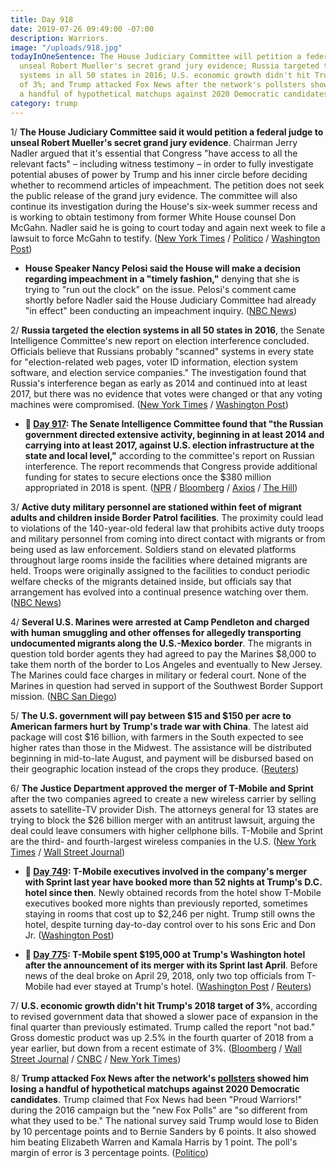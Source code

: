 ```yaml
---
title: Day 918
date: 2019-07-26 09:49:00 -07:00
description: Warriors.
image: "/uploads/918.jpg"
todayInOneSentence: The House Judiciary Committee will petition a federal judge to
  unseal Robert Mueller's secret grand jury evidence; Russia targeted the election
  systems in all 50 states in 2016; U.S. economic growth didn't hit Trump's 2018 target
  of 3%; and Trump attacked Fox News after the network's pollsters showed him losing
  a handful of hypothetical matchups against 2020 Democratic candidates.
category: trump
---
```


1/ **The House Judiciary Committee said it would petition a federal judge to unseal Robert Mueller's secret grand jury evidence**. Chairman Jerry Nadler argued that it's essential that Congress "have access to all the relevant facts" – including witness testimony – in order to fully investigate potential abuses of power by Trump and his inner circle before deciding whether to recommend articles of impeachment. The petition does not seek the public release of the grand jury evidence. The committee will also continue its investigation during the House's six-week summer recess and is working to obtain testimony from former White House counsel Don McGahn. Nadler said he is going to court today and again next week to file a lawsuit to force McGahn to testify. ([New York Times](https://www.nytimes.com/2019/07/26/us/politics/donald-trump-impeachment.html) / [Politico](https://www.politico.com/story/2019/07/26/mueller-report-secret-grand-jury-evidence-1436846) / [Washington Post](https://www.washingtonpost.com/politics/nadler-says-hes-going-to-court-today-next-week-to-enforce-mueller-related-subpoenas/2019/07/26/6b5733c2-afa2-11e9-8e77-03b30bc29f64_story.html))

* **House Speaker Nancy Pelosi said the House will make a decision regarding impeachment in a "timely fashion,"** denying that she is trying to "run out the clock" on the issue. Pelosi's comment came shortly before Nadler said the House Judiciary Committee had already "in effect" been conducting an impeachment inquiry. ([NBC News](https://www.nbcnews.com/politics/congress/pelosi-decision-impeachment-will-be-made-timely-fashion-n1035051))

2/ **Russia targeted the election systems in all 50 states in 2016**, the Senate Intelligence Committee's new report on election interference concluded. Officials believe that Russians probably "scanned" systems in every state for "election-related web pages, voter ID information, election system software, and election service companies." The investigation found that Russia's interference began as early as 2014 and continued into at least 2017, but there was no evidence that votes were changed or that any voting machines were compromised. ([New York Times](https://www.nytimes.com/2019/07/25/us/politics/russian-hacking-elections.html) / [Washington Post](https://www.washingtonpost.com/national-security/senate-intelligence-panel-releases-first-chapter-of-bipartisan-report-into-russian-meddling/2019/07/25/63bce4f4-af0c-11e9-bc5c-e73b603e7f38_story.html))

* **📌 [Day 917](https://whatthefuckjusthappenedtoday.com/2019/07/25/day-917/#3-the-senate-intelligence-committee): The Senate Intelligence Committee found that "the Russian government directed extensive activity, beginning in at least 2014 and carrying into at least 2017, against U.S. election infrastructure at the state and local level,"** according to the committee's report on Russian interference. The report recommends that Congress provide additional funding for states to secure elections once the $380 million appropriated in 2018 is spent. ([NPR](https://www.npr.org/2019/07/25/745205135/senate-intel-committee-unveils-election-security-report-in-wake-of-mueller-day) / [Bloomberg](https://www.bloomberg.com/news/articles/2019-07-25/senate-probe-finds-extensive-russian-meddling-in-u-s-election) / [Axios](https://www.axios.com/senate-intelligence-russian-interference-report-d5077b7b-5b7b-48fc-8b14-ecceb8e4ed22.html) / [The Hill](https://thehill.com/homenews/senate/454766-senate-intel-releases-long-awaited-report-on-2016-election-security))

3/ **Active duty military personnel are stationed within feet of migrant adults and children inside Border Patrol facilities**. The proximity could lead to violations of the 140-year-old federal law that prohibits active duty troops and military personnel from coming into direct contact with migrants or from being used as law enforcement. Soldiers stand on elevated platforms throughout large rooms inside the facilities where detained migrants are held. Troops were originally assigned to the facilities to conduct periodic welfare checks of the migrants detained inside, but officials say that arrangement has evolved into a continual presence watching over them. ([NBC News](https://www.nbcnews.com/politics/immigration/active-duty-u-s-troops-are-now-just-feet-away-n1034416))

4/ **Several U.S. Marines were arrested at Camp Pendleton and charged with human smuggling and other offenses for allegedly transporting undocumented migrants along the U.S.-Mexico border**. The migrants in question told border agents they had agreed to pay the Marines $8,000 to take them north of the border to Los Angeles and eventually to New Jersey. The Marines could face charges in military or federal court. None of the Marines in question had served in support of the Southwest Border Support mission. ([NBC San Diego](https://www.nbcsandiego.com/news/local/Mass-Arrests-Marines-Camp-Pendleton-San-Diego-513200381.html))

5/ **The U.S. government will pay between $15 and $150 per acre to American farmers hurt by Trump's trade war with China**. The latest aid package will cost $16 billion, with farmers in the South expected to see higher rates than those in the Midwest. The assistance will be distributed beginning in mid-to-late August, and payment will be disbursed based on their geographic location instead of the crops they produce. ([Reuters](https://www.reuters.com/article/us-usa-trade-china-idUSKCN1UK2M7))

6/ **The Justice Department approved the merger of T-Mobile and Sprint** after the two companies agreed to create a new wireless carrier by selling assets to satellite-TV provider Dish. The attorneys general for 13 states are trying to block the $26 billion merger with an antitrust lawsuit, arguing the deal could leave consumers with higher cellphone bills. T-Mobile and Sprint are the third- and fourth-largest wireless companies in the U.S. ([New York Times](https://www.nytimes.com/2019/07/26/business/media/sprint-tmobile-merger.html) / [Wall Street Journal](https://www.wsj.com/articles/justice-department-approves-merger-of-t-mobile-us-and-sprint-11564155026))

* **📌 [Day 749](https://whatthefuckjusthappenedtoday.com/2019/02/07/day-749/): T-Mobile executives involved in the company's merger with Sprint last year have booked more than 52 nights at Trump's D.C. hotel since then**. Newly obtained records from the hotel show T-Mobile executives booked more nights than previously reported, sometimes staying in rooms that cost up to $2,246 per night. Trump still owns the hotel, despite turning day-to-day control over to his sons Eric and Don Jr. ([Washington Post](https://www.washingtonpost.com/politics/t-mobile-executives-seeking-merger-approval-booked-more-than-52-nights-at-trumps-hotel--more-than-previously-known/2019/02/06/cd6fa7e6-29ca-11e9-b011-d8500644dc98_story.html))

* **📌 [Day 775](https://whatthefuckjusthappenedtoday.com/2019/03/05/day-775/): T-Mobile spent $195,000 at Trump's Washington hotel after the announcement of its merger with its Sprint last April**. Before news of the deal broke on April 29, 2018, only two top officials from T-Mobile had ever stayed at Trump's hotel. ([Washington Post](https://www.washingtonpost.com/politics/t-mobile-acknowledges-its-patronage-of-trumps-washington-hotel-increased-sharply-after-announcement-of-merger-with-sprint/2019/03/05/d123be66-3ecb-11e9-922c-64d6b7840b82_story.html) / [Reuters](https://www.reuters.com/article/us-sprint-corp-m-a-trump-idUSKCN1QM1ZY))

7/ **U.S. economic growth didn't hit Trump's 2018 target of 3%**, according to revised government data that showed a slower pace of expansion in the final quarter than previously estimated. Trump called the report "not bad." Gross domestic product was up 2.5% in the fourth quarter of 2018 from a year earlier, but down from a recent estimate of 3%. ([Bloomberg](https://www.bloomberg.com/news/articles/2019-07-26/trump-s-3-growth-feat-in-2018-undone-by-annual-data-revisions) / [Wall Street Journal](https://www.wsj.com/articles/economic-growth-didnt-hit-3-mark-last-year-revised-data-show-11564144200) / [CNBC](https://www.cnbc.com/2019/07/26/us-gdp-second-quarter-2019.html) / [New York Times](https://www.nytimes.com/2019/07/26/business/economy/us-gdp-growth.html))

8/ **Trump attacked Fox News after the network's [pollsters](https://www.foxnews.com/politics/fox-news-poll-biden-holds-commanding-lead-for-democratic-nomination) showed him losing a handful of hypothetical matchups against 2020 Democratic candidates**. Trump claimed that Fox News had been "Proud Warriors!" during the 2016 campaign but the "new Fox Polls" are "so different from what they used to be." The national survey said Trump would lose to Biden by 10 percentage points and to Bernie Sanders by 6 points. It also showed him beating Elizabeth Warren and Kamala Harris by 1 point. The poll's margin of error is 3 percentage points. ([Politico](https://www.politico.com/story/2019/07/26/trump-fox-news-biden-poll-1437265))